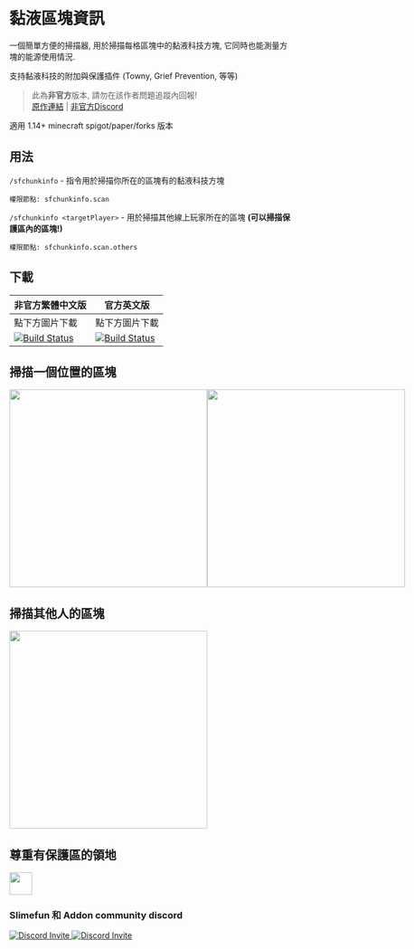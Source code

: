 # 黏液區塊資訊
一個簡單方便的掃描器, 用於掃描每格區塊中的黏液科技方塊, 它同時也能測量方塊的能源使用情況.

支持黏液科技的附加與保護插件 (Towny, Grief Prevention, 等等)

> 此為**非官方**版本, 請勿在該作者問題追蹤內回報! <br>
> [原作連結](https://github.com/FN-FAL113/SfChunkInfo) | [非官方Discord](https://discord.gg/GF4CwjFXT9)

適用 1.14+ minecraft spigot/paper/forks 版本

## 用法
```/sfchunkinfo``` - 指令用於掃描你所在的區塊有的黏液科技方塊

```權限節點: sfchunkinfo.scan```

```/sfchunkinfo <targetPlayer>``` - 用於掃描其他線上玩家所在的區塊 **(可以掃描保護區內的區塊!)**

```權限節點: sfchunkinfo.scan.others```

## 下載
| 非官方繁體中文版 | 官方英文版 |
| -------- | -------- |
| 點下方圖片下載 | 點下方圖片下載 |
| [![Build Status](https://xMikux.github.io/builds/SlimeTraditionalTranslation/SfChunkInfo/main/badge.svg)](https://xMikux.github.io/builds/SlimeTraditionalTranslation/SfChunkInfo/main) | [![Build Status](https://thebusybiscuit.github.io/builds/FN-FAL113/SfChunkInfo/main/badge.svg)](https://thebusybiscuit.github.io/builds/FN-FAL113/SfChunkInfo/main) |

## 掃描一個位置的區塊
<div align="center">
  <div style="display: flex;">
    <img src="https://user-images.githubusercontent.com/88238718/147554820-b1c1ec93-0e7a-4657-99d9-d091a4593b5d.png" height="350px" style="vertical-align: top;"></img>
    <img src="https://user-images.githubusercontent.com/88238718/147554808-5879f6a6-0011-46fe-89d2-c35e2f070c49.png" height="350px" style="vertical-align: top;"></img>
  </div>
</div>

## 掃描其他人的區塊
<div align="center">
  <div style="display: flex;">
    <img style="margin: center;" src="https://user-images.githubusercontent.com/88238718/147554814-c6c49d33-fec3-4850-a01a-1fb61d28b438.png" height="350px" style="vertical-align: top;"></img>
  </div>
</div>

## 尊重有保護區的領地
<div align="center">
  <div style="display: flex;">
   <img style="margin: center;" src="https://user-images.githubusercontent.com/88238718/147397288-5a8070bf-6b81-4e2d-abce-8a8c3e747172.png" height="40px" style="vertical-align: top;"></img>
  </div>
</div>

### Slimefun 和 Addon community discord
<p>
  <a href="https://discord.gg/slimefun">
    <img src="https://discordapp.com/api/guilds/565557184348422174/widget.png?style=banner3" alt="Discord Invite"/>
  </a>
  <a href="https://discord.gg/SqD3gg5SAU">
    <img src="https://discordapp.com/api/guilds/809178621424041997/widget.png?style=banner3" alt="Discord Invite"/>
  </a>
</p>
